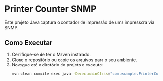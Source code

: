 # Printer Counter SNMP

Este projeto Java captura o contador de impressão de uma impressora via SNMP.

## Como Executar

1. Certifique-se de ter o Maven instalado.
2. Clone o repositório ou copie os arquivos para o seu ambiente.
3. Navegue até o diretório do projeto e execute:
   ```bash
   mvn clean compile exec:java -Dexec.mainClass="com.example.PrinterCounterSnmp"